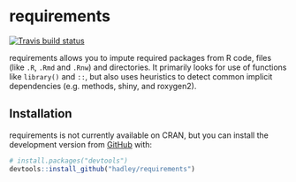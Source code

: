 # requirements

[![Travis build status](https://travis-ci.org/hadley/requirements.svg?branch=master)](https://travis-ci.org/hadley/requirements)

requirements allows you to impute required packages from R code, files (like `.R`, `.Rmd` and `.Rnw`) and directories. It primarily looks for use of functions like `library()` and `::`, but also uses heuristics to detect common implicit dependencies (e.g. methods, shiny, and roxygen2).

## Installation

requirements is not currently available on CRAN, but you can install the development version from [GitHub](https://github.com/) with:

``` r
# install.packages("devtools")
devtools::install_github("hadley/requirements")
```

